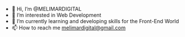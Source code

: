 - 👋 Hi, I’m @MELIMARDIGITAL
- 👀 I’m interested in Web Development
- 🌱 I’m currently learning and developing skills for the Front-End World
- 📫 How to reach me  melimardigital@gmail.com

<!---
MELIMARDIGITAL/MELIMARDIGITAL is a ✨ special ✨ repository because its `README.md` (this file) appears on your GitHub profile.
You can click the Preview link to take a look at your changes.
--->
